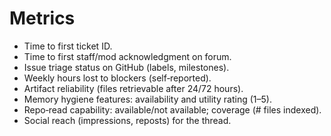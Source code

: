 <!-- status: stub; target: 150+ words -->
<!-- status: stub; target: 150+ words -->
<!-- status: stub; target: 150+ words -->
<!-- status: stub; target: 150+ words -->
<!-- status: stub; target: 150+ words -->
<!-- status: stub; target: 150+ words -->
# Metrics
- Time to first ticket ID.
- Time to first staff/mod acknowledgment on forum.
- Issue triage status on GitHub (labels, milestones).
- Weekly hours lost to blockers (self‑reported).
- Artifact reliability (files retrievable after 24/72 hours).
- Memory hygiene features: availability and utility rating (1–5).
- Repo‑read capability: available/not available; coverage (# files indexed).
- Social reach (impressions, reposts) for the thread.







